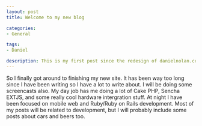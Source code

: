 ```yaml
---
layout: post
title: Welcome to my new blog

categories: 
- General

tags:
- Daniel

description: This is my first post since the redesign of danielnolan.com
---
```


So I finally got around to finishing my new site. It has been way too long since I have been writing so I have a lot to write about. I will be doing some screencasts also. My day job has me doing a lot of Cake PHP, Sencha EXTJS, and some really cool hardware intergration stuff. At night I have been focused on mobile web and Ruby/Ruby on Rails development. Most of my posts will be related to development, but I will probably include some posts about cars and beers too. 